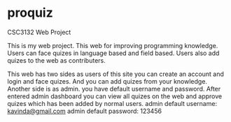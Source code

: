 # proquiz
CSC3132 Web Project

This is my web project. This web for improving programming knowledge. Users can face quizes in language based and field based. Users also add quizes to the web as contributers.

This web has two sides as users of this site you can create an account and login and face quizes. And you can add quizes from your knowledge.
Another side is as admin. you have default username and password. After entered admin dashboard you can view all quizes on the web and approve quizes which has been added by normal users. 
admin default username: kavinda@gmail.com
admin default password:
123456



